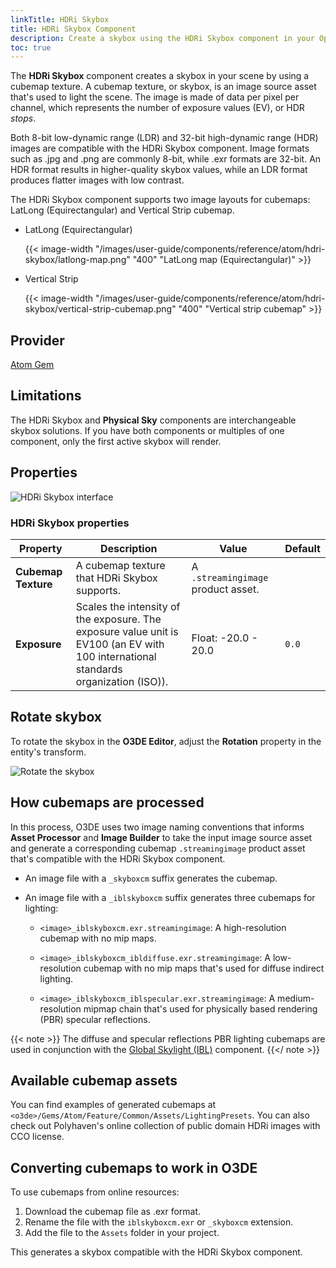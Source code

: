 ```yaml
---
linkTitle: HDRi Skybox
title: HDRi Skybox Component
description: Create a skybox using the HDRi Skybox component in your Open 3D Engine (O3DE) project. 
toc: true
---
```


The **HDRi Skybox** component creates a skybox in your scene by using a cubemap texture. A cubemap texture, or skybox, is an image source asset that's used to light the scene. The image is made of data per pixel per channel, which represents the number of exposure values (EV), or HDR *stops*. 

Both 8-bit low-dynamic range (LDR) and 32-bit high-dynamic range (HDR) images are compatible with the HDRi Skybox component. Image formats such as .jpg and .png are commonly 8-bit, while .exr formats are 32-bit. An HDR format results in higher-quality skybox values, while an LDR format produces flatter images with low contrast.

The HDRi Skybox component supports two image layouts for cubemaps: LatLong (Equirectangular) and Vertical Strip cubemap.

- LatLong (Equirectangular)

    {{< image-width "/images/user-guide/components/reference/atom/hdri-skybox/latlong-map.png" "400" "LatLong map (Equirectangular)" >}}

- Vertical Strip

    {{< image-width "/images/user-guide/components/reference/atom/hdri-skybox/vertical-strip-cubemap.png" "400" "Vertical strip cubemap" >}}


## Provider

[Atom Gem](/docs/user-guide/gems/reference/rendering/atom/atom/)


## Limitations

The HDRi Skybox and **Physical Sky** components are interchangeable skybox solutions. If you have both components or multiples of one component, only the first active skybox will render.


## Properties

![HDRi Skybox interface](/images/user-guide/components/reference/atom/hdri-skybox-component-ui.png)


### HDRi Skybox properties

| Property | Description | Value | Default |
| - | - | - | - |
| **Cubemap Texture** | A cubemap texture that HDRi Skybox supports.  | A `.streamingimage` product asset. |  |
| **Exposure** | Scales the intensity of the exposure. The exposure value unit is EV100 (an EV with 100 international standards organization (ISO)). | Float: -20.0 - 20.0 | `0.0` |


## Rotate skybox

To rotate the skybox in the **O3DE Editor**, adjust the **Rotation** property in the entity's transform.

![Rotate the skybox](/images/user-guide/components/reference/atom/hdri-skybox/hdri-skybox-rotate.png)


## How cubemaps are processed

In this process, O3DE uses two image naming conventions that informs **Asset Processor** and **Image Builder** to take the input image source asset and generate a corresponding cubemap `.streamingimage` product asset that's compatible with the HDRi Skybox component. 

- An image file with a `_skyboxcm` suffix generates the cubemap. 

- An image file with a `_iblskyboxcm` suffix generates three cubemaps for lighting: 
  
	- `<image>_iblskyboxcm.exr.streamingimage`: A high-resolution cubemap with no mip maps. 

	- `<image>_iblskyboxcm_ibldiffuse.exr.streamingimage`: A low-resolution cubemap with no mip maps that's used for diffuse indirect lighting. 

	- `<image>_iblskyboxcm_iblspecular.exr.streamingimage`: A medium-resolution mipmap chain that's used for physically based rendering (PBR) specular reflections. 

{{< note >}}
The diffuse and specular reflections PBR lighting cubemaps are used in conjunction with the [Global Skylight (IBL)](/docs/user-guide/components/reference/atom/global-skylight-ibl/) component.
{{</ note >}}


Available cubemap assets
------------------------
You can find examples of generated cubemaps at `<o3de>/Gems/Atom/Feature/Common/Assets/LightingPresets`. You can also check out Polyhaven's online collection of public domain HDRi images with CCO license. 

Converting cubemaps to work in O3DE
-----------------------------------
To use cubemaps from online resources:
1. Download the cubemap file as .exr format.
2. Rename the file with the `iblskyboxcm.exr` or `_skyboxcm` extension. 
3. Add the file to the `Assets` folder in your project. 

This generates a skybox compatible with the HDRi Skybox component. 
